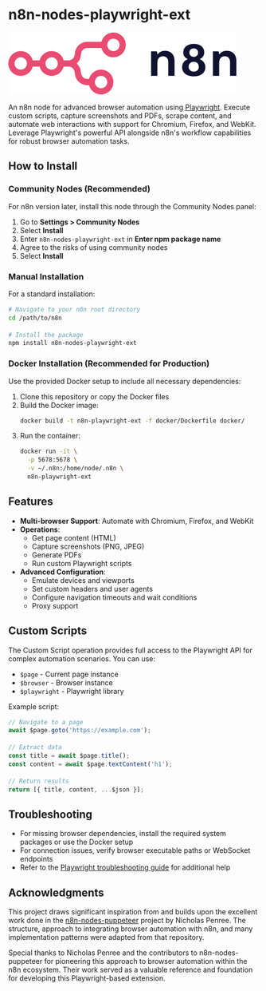 # n8n-nodes-playwright-ext

![n8n.io - Workflow Automation](https://raw.githubusercontent.com/n8n-io/n8n/master/assets/n8n-logo.png)

An n8n node for advanced browser automation using [Playwright](https://playwright.dev/). Execute custom scripts, capture screenshots and PDFs, scrape content, and automate web interactions with support for Chromium, Firefox, and WebKit. Leverage Playwright's powerful API alongside n8n's workflow capabilities for robust browser automation tasks.

## How to Install

### Community Nodes (Recommended)

For n8n version later, install this node through the Community Nodes panel:

1. Go to **Settings > Community Nodes**
2. Select **Install**
3. Enter `n8n-nodes-playwright-ext` in **Enter npm package name**
4. Agree to the risks of using community nodes
5. Select **Install**

### Manual Installation

For a standard installation:

```bash
# Navigate to your n8n root directory
cd /path/to/n8n

# Install the package
npm install n8n-nodes-playwright-ext
```

### Docker Installation (Recommended for Production)

Use the provided Docker setup to include all necessary dependencies:

1. Clone this repository or copy the Docker files
2. Build the Docker image:
   ```bash
   docker build -t n8n-playwright-ext -f docker/Dockerfile docker/
   ```
3. Run the container:
   ```bash
   docker run -it \
     -p 5678:5678 \
     -v ~/.n8n:/home/node/.n8n \
     n8n-playwright-ext
   ```

## Features

- **Multi-browser Support**: Automate with Chromium, Firefox, and WebKit
- **Operations**:
  - Get page content (HTML)
  - Capture screenshots (PNG, JPEG)
  - Generate PDFs
  - Run custom Playwright scripts
- **Advanced Configuration**:
  - Emulate devices and viewports
  - Set custom headers and user agents
  - Configure navigation timeouts and wait conditions
  - Proxy support

## Custom Scripts

The Custom Script operation provides full access to the Playwright API for complex automation scenarios. You can use:

- `$page` - Current page instance
- `$browser` - Browser instance
- `$playwright` - Playwright library

Example script:
```javascript
// Navigate to a page
await $page.goto('https://example.com');

// Extract data
const title = await $page.title();
const content = await $page.textContent('h1');

// Return results
return [{ title, content, ...$json }];
```

## Troubleshooting

- For missing browser dependencies, install the required system packages or use the Docker setup
- For connection issues, verify browser executable paths or WebSocket endpoints
- Refer to the [Playwright troubleshooting guide](https://playwright.dev/docs/troubleshooting) for additional help


## Acknowledgments

This project draws significant inspiration from and builds upon the excellent work done in the [n8n-nodes-puppeteer](https://github.com/drudge/n8n-nodes-puppeteer) project by Nicholas Penree. The structure, approach to integrating browser automation with n8n, and many implementation patterns were adapted from that repository.

Special thanks to Nicholas Penree and the contributors to n8n-nodes-puppeteer for pioneering this approach to browser automation within the n8n ecosystem. Their work served as a valuable reference and foundation for developing this Playwright-based extension.